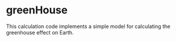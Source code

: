 # greenHouse

This calculation code implements a simple model for calculating the greenhouse effect on Earth.

